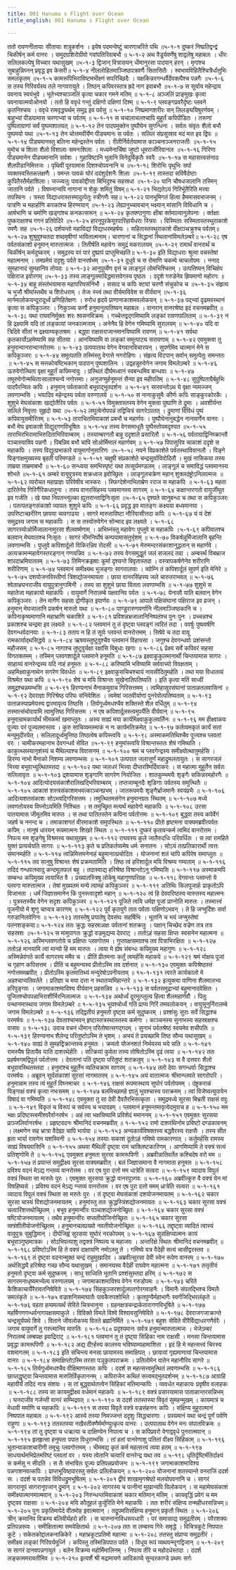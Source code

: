 ```yaml
---
title: 001 Hanuma s Flight over Ocean
title_english: 001 Hanuma s Flight over Ocean

---
```

<div class="audioEmbed"  caption="श्रीराम-हरिसीताराममूर्ति-घनपाठिभ्यां वचनम्" src="https://archive.org/download/Ramayana-recitation-Sriram-harisItArAmamUrti-Ghanapaati-v2/Kanda_5/Kanda_5_SK-001-Hanuma_s_Flight_over_Ocean.mp3"></div>
ततो रावणनीतायाः सीतायाः शत्रुकर्शनः ।  
इयेष पदमन्वेष्टुं चारणाचरिते पथि ॥५-१-१  
दुष्करं निष्प्रतिद्वन्द्वं चिकीर्षन् कर्म वानरः ।  
समुदग्रशिरोग्रीवो गवांपतिरिवाबभौ ॥ ५-१-२  
अथ वैडूर्यवर्णेषु शाद्वलेषु महाबलः ।  
धीरः सलिलकल्पेषु विच्चार यथासुखम् ॥५-१-३  
द्विजान् वित्रासयन् धीमानुरसा पादपान् हरन् ।  
मृगांश्च सुबाहुन्निघ्नन् प्रवृद्ध इव केसरी॥ ५-१-४  
नीललोहितमाञ्जिष्ठपत्रवर्णैः सितासितैः ।  
स्वभावविहितैश्चित्रैर्धातुभिः समलंकृतम् ॥५-१-५  
कामरूपिभिराविष्टमभीक्ष्णं सपरिच्छिदैः ।  
यक्षकिन्नरगन्धर्वैर्देवक्ल्पैश्च पन्नगैः ॥५-१-६  
स तस्य गिरिवर्यस्य तले नागवरायुते ।  
तिष्ठन् कपिवरस्तत्र ह्रदे नाग इवाबभौ ॥५-१-७  
स सूर्याय महेन्द्राय पवनाय स्वयंभुवे ।  
भूतेभ्यश्चाञ्जलिं कृत्वा चकार गमने मतिम् ॥ ५-१-८  
अञ्जलिं प्राङ्मुखः कृत्वा पवनायात्मयोओनयो ।  
ततो हि ववृधे गन्तुं दक्षिणो दक्षिणां दिश्म् ॥ ५-१-९  
प्लवङ्गप्रवरैर्दृष्टः प्लवने कृतनिश्चयः ।  
ववृधे रामवृद्ध्यर्थम् समुद्र इव पर्वसु ॥ ५-१-१०  
निष्प्रमाणशरीरः सन् लिलङ्घयिषुरर्णवम् ।  
बाहुभ्यां पीडयामास चरणाभ्यां च पर्वतम् ॥ ५-१-११  
स चचालाचलश्चापि मुहूर्तं कपिपीडितः ।  
तरूणां पुष्पिताग्राणां सर्वं पुष्पमशातयत् ॥ ५-१-१२  
तेन पादपमुक्तेन पुष्पौघेन सुगन्धिना ।  
सर्वतः संवृतः शैलो बभौ पुष्पमयो यथा ॥५-१-१३  
तेन चोत्तमवीर्येण पीड्यमानः स पर्वतः ।  
सलिलं संप्रसुस्राव मदं मत्त इव द्विपः ॥५-१-१४  
पीड्यमानस्तु बलिना महेन्द्रस्तेन पर्वतः ।  
रीतीर्निर्वर्तयामास काञ्चनाञ्जनराजतीः ॥५-१-१५  
मुमोच च शिलाः शैलो विशालाः समनःशिलाः ।  
मध्यमेनार्चिषा जुष्टो धूमराजीरिवानलः ॥५-१-१६  
गिरिणा पीड्यमानेन पीड्यमानानि सर्वशः ।  
गुहाविष्टानि भूतानि विनेदुर्विकृतैः स्वरैः ॥५-१-१७  
स महासत्त्वसंनादः शैलपीडानिमित्तजः ।  
पृथिवीं पूरयामास दिशश्चोपवनानि च ॥५-१-१८  
शिरोभिः पृथुभिः सर्पा व्यक्तस्वस्तिकलक्षणैः ।  
वमन्तः पावकं घोरं ददंशुर्दशनैः शिलाः ॥५-१-१९  
तास्तदा सविषैर्दष्टाः कुपितैस्तैर्महाशिलाः।  
जज्ज्वलुः पावकोद्दीप्ता बिभिदुश्च सहस्रधा ॥५-१-२०  
यानि चौषधजालानि तस्मिन् जातानि पर्वते ।  
विषघ्नान्यपि नागानां न शेकुः शमितुं विषम्॥ ५-१-२१  
भिद्यतेऽयं गिरिर्भूतैरिति मत्त्वा तपस्विनः ।  
त्रस्ता विद्याधरास्तस्मादुत्पेतुः स्त्रीगणैः सह॥ ५-१-२२  
पानभूमिगतं हित्वा हैममासवभाजनम् ।  
पात्रणि च महार्हाणि करकांश्च हिरण्मयान् ॥५-१-२३  
लेह्यानुच्चावचान् भक्ष्यान् मांसानि विविधानि च ।  
आर्षभाणि च चर्माणि खड्गांश्च कनकत्सरून् ॥ ५-१-२४  
कृतक्ण्ठगुणाः क्षीबा र्क्तमाल्यानुलेपनाः ।  
र्क्तक्षाः पुष्कराक्षाश्च गगनं प्रतिपेदिरे ॥५-१-२५  
हारनूपुरकेयूरपारिहार्यधराः स्त्रियः ।  
विस्मिताः सस्मितास्तस्थुराकाशे रमणैः सह ॥५-१-२६  
दर्शयन्तो महाविद्यां विद्याधरमहर्षयः ।  
सहितास्तस्थुराकाशे वीक्षाञ्चक्रुश्च पर्वतम्॥ ५-१-२७  
शुश्रुवुश्चतदा शब्दमृषीणां भावितात्मनाम्।  
चारणानां च सिद्धानां स्थितानांविमलेऽम्बरे॥ ५-१-२८  
एष पर्वतसंकाशो हनूमान् मारुतात्मजः ।  
तितीर्षति महावेगः समुद्रं मकरालयम् ॥५-१-२९  
रामार्थं वानरार्थं च चिकीर्षन् कर्मदुष्करम् ।  
समुद्रस्य परं पारं दुष्प्रापं प्राप्तुमिच्छति॥ ५-१-३०  
इति विद्याधराः श्रुत्वा वचस्तेषां महात्मनाम् ।  
तमप्रमेयं ददृशुः पर्वते वानरर्षभम् ॥५-१-३१  
दुधुवे च स रोमाणि चकम्पे चाचलोपमः ।  
ननाद सुमहानादं सुमहानिव तोयदः ॥ ५-१-३२  
आनुपूर्व्येण वृत्तं च लाङ्गूलं लोमभिश्चितम् ।  
उत्पतिष्यन् विचिक्षेप पक्षिराज इवोरगम् ॥५-१-३३  
तस्य लाङ्गूलमाविद्धमात्तवेगस्य पृष्ठतः ।  
ददृशे गरुडेनेव ह्रियमाणो महोरगः ॥ ५-१-३४  
बाहू संस्तंभयामास महापरिघसंनिभौ ।  
ससाद च कपिः क्ट्यां चरणौ संचुकोच च ॥५-१-३५  
संहृत्य च भुजौ श्रीमांस्तथैव च शिरोधराम् ।  
तेजः स्त्त्वं तथा वीर्यमाविवेश स वीर्यवान् ॥५-१-३६  
मार्गमालोकयन्दूरादूर्ध्वं प्रणिहितेक्षणः ।  
रुरोध हृदये प्राणानाकाशमवलोकयन् ॥ ५-१-३७  
पद्भ्यां दृढमवस्थानं कृत्वा स कपिकुञ्जरः ।  
निकुञ्च्य कर्णौ हनुमानुत्पतिष्यन् महाबलः ।  
वानरान् वानरश्रेष्ठ इदं वचनमब्रवीत् ॥ ५-१-३८  
यथा राघवनिर्मुक्तः शरः श्वसनविक्रमः ।  
गच्चेत्तद्वद्गमिष्यामि लङ्कां रावणपालिताम् ॥ ५-१-३९  
न हि द्रक्ष्यामि यदि तां लङ्कायां जनकात्मजाम् ।  
अनेनैव हि वेगेन गमिष्यामि सुरालयम् ॥ ५-१-४०  
यदि वा त्रिदिवे सीतां न द्रक्ष्याम्यकृतश्रमः ।  
बद्ध्वा राक्षसराजानमानयिष्यामि रावणम् ॥ ५-१-४१  
सर्वथा कृतकार्योऽहमेष्यामि सह सीतया ।  
आनयिष्यामि वा लङ्कां समुत्पाट्य सरावणाम् ॥ ५-१-४२  
एवमुक्त्वा तु हनुमान्वानरान्वानरोत्तमः ॥ ५-१-४३  
उत्पपाताथ वेगेन वेगवानविचारयन् ।  
सुपर्णमिव चात्मानं मेने स कपिकुञ्जरः ॥ ५-१-४४  
समुत्पतति तस्मिंस्तु वेगात्ते नगरोहिणः ।  
संहृत्य विटपान् सर्वान् समुत्पेतुः समन्ततः ॥ ५-१-४५  
स मत्तकोयष्टिभकान् पादपान् पुष्पशालिनः ।  
उद्वहन्नूरुवेगेन जगाम विमलेऽम्बरे ॥ ५-१-४६  
ऊरुवेगोत्थिता वृक्षा मुहूर्तं कपिमन्वयुः ।  
प्रस्थितं दीर्घमध्वानं स्वबन्धमिव बान्धवाः ॥ ५-१-४७  
तमूरुवेगोन्मथिताःसालाश्चन्ये नगोत्तमाः।  
अनुजग्मुर्हनूमन्तं सैन्या इव महीपतिम् ॥ ५-१-४८  
सुपुष्पिताग्रैर्बहुभिः पादपैरन्वितः कपिः ।  
हनुमान् पर्वताकारो बभूवाद्भुतदर्शनः ॥ ५-१-४९  
सारवन्तोऽथ ये वृक्षा न्यमज्जन् लवणाम्भसि ।  
भयादिव महेन्द्रस्य पर्वता वरुणालये ॥ ५-१-५०  
स नानाकुसुमैः कीर्णः कपिः साङ्कुरकोरकैः ।  
शुशुभे मेघसंकाशः खद्योतैरिव पर्वतः ॥ ५-१-५१  
विमुक्तास्तस्य वेगेन मुक्त्वा पुष्पाणि ते द्रुमाः ।  
अवशीर्यन्त सलिले निवृत्ताः सुहृदो यथा ॥५-१-५२  
लघुत्वेनोपपन्नं तद्विचित्रं सागरेऽपतत् ।  
द्रुमाणां विविधं पुष्पं कपिवायुसमीरितम् ॥ ५-१-५३  
ताराचितमिवाकाशं प्रबभौ च महार्णवः ।  
पुष्पौघेनानुबद्धेन नानावर्णेन वानरः ।  
बभौ मेघ इवाकाशे विद्युद्गणविभूषितः ॥ ५-१-५४  
तस्य वेगसमाधूतैः पुष्पैस्तोयमदृश्यत ॥५-१-५५  
ताराभिरभिरामाभिरुदिताभिरिवाम्बरम् ।  
तस्याम्बरगतौ बाहू ददृशाते प्रसारितौ ॥ ५-१-५६  
पर्वताग्राद्विनिष्क्रान्तौ पञ्चास्याविव पन्नगौ ।  
पिबन्निव बभौ चापि सोओर्मिमालं महार्णवम् ॥ ५-१-५७  
पिपासुरिव चाकाशं ददृशे स महाकपिः ।  
तस्य विद्युत्प्रभाकारे वायुमार्गानुसारिणः ॥५-१-५८  
नयने विप्रकाशेते पर्वतस्थाविवानलौ ।  
पिङ्गे पिङ्गाक्षमुख्यस्य बृहती परिमण्डले ॥ ५-१-५९  
चक्षुषी संप्रकाशेते चन्द्रसूर्याविवोदितौ ।  
मुखं नासिकया तस्य ताम्रया ताम्रमाबभौ ॥ ५-१-६०  
सन्ध्यया समभिस्पृष्टं यथा तत्सूर्यमण्डलम् ।  
लाङ्गूलं च समाविद्धं प्लवमानस्य शोभते ॥५-१-६१  
अम्बरे वायुपुत्रस्य शक्रध्वज इवोच्छ्रितः ।  
लाङ्गूलचक्रेण महान् शुक्लदंष्ट्रोऽनिलात्मजः ॥ ५-१-६२  
व्यरोचत महाप्राज्ञः परिवेषीव भास्करः ।  
स्फिग्देशेनाभिताम्रेण रराज स महाकपिः ॥ ५-१-६३  
महता दारितेनेव गिरिर्गैरिकधातुना ।  
तस्य वानरसिंहस्य प्लवमानस्य सागरम् ॥ ५-१-६४  
कक्षान्तरगतो वायुर्जीमूत इव गर्जति ।  
खे यथा निपतन्त्युल्का ह्युत्तरान्ताद्विनिःसृता ॥५-१-६५  
दृश्यते सानुबन्धा च तथा स कपिकुञ्जरः ।  
पतत्पतङ्गसंकाशो व्यायतः शुशुभे कपिः ॥ ५-१-६६  
प्रवृद्ध इव मातङ्गः कक्ष्यया बध्यमानया ।  
उपरिष्टाच्छरीरेण छायया चावगाढया ।  
सागरे मारुताविष्टा नौरिवासीत्तदा कपिः ॥ ५-१-६७  
यं यं देशं समुद्रस्य जगाम स महाकपिः ।  
स स तस्योरुवेगेन सोन्माद इव लक्ष्यते । ५-१-६८  
सागरस्योओर्मिजालानामुरसा शैलवर्ष्मणाम् ।  
अभिघ्नंस्तु महावेगः पुप्लुवे स महाकपिः ।५-१-६९  
कपिवातश्च बलवान् मेघवातश्च निःसृतः ।  
सागरं भीमनिर्घोषं कम्पयामासतुर्भृशम् ॥ ५-१-७०  
विकर्षन्नूर्मिजालानि बृहन्ति लवणाम्भसि ।  
पुप्लुवे कपिशार्दूलो विकिरन्निव रोदसी ॥ ५-१-७१  
मेरुमन्दरसंकाशानुद्धतान् स महार्णवे ।  
अत्यक्रामन्महावेगस्तरङ्गान् गणयन्निव ॥ ५-१-७२  
तस्य वेगसमुद्धूतं जलं सजलदं तदा ।  
अम्बर्स्थं विबभ्राज शारदाभ्रमिवाततम् ॥ ५-१-७३  
तिमिनक्रझषाः कूर्मा दृश्यन्ते विवृतास्तदा ।  
वस्त्रापकर्षणेनेव शरीराणि शरीरिणाम् ॥ ५-१-७४  
प्लवमानं समीक्ष्यथ भुजङ्गाः सागरालयाः ।  
व्योम्नि तं कपिशार्दूलं सुपर्ण इति मेनिरे ॥ ५-१-७५  
दशयोजनविस्तीर्णा त्रिंशद्योजनमायता ।  
छाया वानरसिंहस्य जले चारुतराभवत् ॥ ५-१-७६  
श्वेताभ्रघनराजीव वायुपुत्रानुगामिनी ।  
तस्य सा शुशुभे छाया वितता लवणाम्भसि ॥ ५-१-७७  
शुशुभे स महातेजा महाकायो महाकपिः ।  
वायुमार्गे निरालम्बे पक्षवानिव पर्वतः ॥ ५-१-७८  
येनासौ याति बलवान् वेगेन कपिकुञ्जरः ।  
तेन मार्गेण सहसा द्रोणीकृत इवार्णवः ॥ ५-१-७९  
आपाते पक्षिसंघानां पक्षिराज इव व्रजन् ।  
हनुमान् मेघजालानि प्रकर्षन् मारुतो यथा ॥ ५-१-८०  
पाण्डुरारुणवर्णानि नीलमाञ्जिष्ठकानि च ।  
कपिनाकृष्यमाणानि महाभ्राणि चकाशिरे ॥ ५-१-८१  
प्रविशन्नभ्रजालानिनिष्पतंश्च पुनः पुनः ।  
प्रच्चन्नश्च प्रकाशश्च चन्द्रमा इव लक्ष्यते ॥ ५-१-८२  
प्लवमानं तु तं दृष्ट्वा प्लवङ्गं त्वरितं तदा ।  
ववर्षुः पुष्पवर्षणि देवगन्धर्वदानवाः ॥ ५-१-८३  
तताप न हि तं सूर्यः प्लवन्तं वानरोत्तमम् ।  
सिषेवे च तदा वायू रामकार्याद्थसिद्धये ॥ ५-१-८४  
ऋषयस्तुष्टुवुश्चैव प्लवमानं विहायसा ।  
जगुश्च देवगन्धर्वाः प्रशंसन्तो महौजसम् ॥ ५-१-८५  
नागाश्च तुष्टुवुर्यक्षा रक्षांसि विबुधाः खगाः ॥ ५-१-८६  
प्रेक्ष्य सर्वे कपिवरं सहसा विगतक्लमम् ।  
तस्मिन् प्लवगशार्दूले प्लवमाने हनूमति ॥ ५-१-८७  
इक्ष्वाकुकुलमानार्थी चिन्तयामास सागरः ।  
साहाय्यं वानरेन्द्रस्य यदि नाहं हनूमतः ॥ ५-१-८८  
करिष्यामि भविष्यामि सर्ववाच्यो विवक्षताम् ।  
अहमिक्ष्वाकुनाथेन सगरेण विवर्धतः ॥ ५-१-८९  
इक्ष्वाकुसचिचश्चायं नावसीदितुमर्हति ।  
तथा मया विधातव्यं विश्रमेत यथा कपिः ॥ ५-१-९०  
शेषं च मयि विश्रान्तः सुखेनातिपतिष्यति ।  
इति कृत्वा मतिं साध्वीं समुद्रश्चन्नमम्भसि ॥ ५-१-९१  
हिरण्यनाभं मैनाकमुवाच गिरिसत्तमम् ।  
त्वमिहासुरसंघानां पाताळतलवासिनां ॥ ५-१-९२  
देवराज्ञा गिरिश्रेष्ठ परिघः संनिवेशितः ।  
त्वमेषां जातवीर्याणां पुनरेवोत्पतिष्यताम् ॥ ५-१-९३  
पाताळस्याप्रमेयस्य द्वारमावृत्य तिष्ठसि ।  
तिर्यगूर्ध्वमधश्चैव शक्तिस्ते शैल वर्धितुम् ॥ ५-१-९४  
तस्मात्संचोदयामि त्वामुत्तिष्ठ गिरिसत्तम ।  
न एष कपिशार्दूलस्त्वमुपर्येति वीर्यवान् ॥ ५-१-९५  
हनूमान्रामकार्यार्थं भीमकर्मा खमाप्लुतः ।  
अस्य साह्यं मया कार्यमिक्ष्वाकुकुलवर्तिनः ॥ ५-१-९६  
मम हीक्ष्वाकवः पूज्याः परं पूज्यतमास्तव ।  
कुरु साचिव्यमस्माकं न नः कार्यमतिक्रमेत् ॥ ५-१-९७  
कर्तव्यमकृतं कार्यं सतां मन्युमुदीरयेत् ।  
सलिलादूर्ध्वमुत्तिष्ठ तिष्ठत्वेष कपिस्त्वयि ॥ ५-१-९८  
अस्माकमतिथिश्चैव पूज्यश्च प्लवतां वरः ।  
चामीकरमहानाभ देवगन्धर्व सेवित ॥५-१-९९  
हनुमांस्त्वयि विश्रान्तस्ततः शेषं गमिष्यति ।  
काकुत्थ्सस्यानृशंस्यं च मैथिल्याश्च विवासनम् ॥ ५-१-१००  
श्रमं च प्लवगेन्द्रस्य समीक्ष्योत्थातुमर्हसि ।  
हिरण्य नाभो मैनाको निशम्य लवणाम्भसः ॥ ५-१-१०१  
उत्पपात जलात्तूर्णं महाद्रुमलतायुतः ।  
स सागरजलं भित्त्वा बभूवाभ्युत्थितस्तदा ॥ ५-१-१०२  
यथा जलधरं भित्त्वा दीप्तरश्मिर्दिवाकरः ।  
स महात्मा मुहूर्तेन सर्वतः सलिलावृतः ॥ ५-१-१०३  
द्र्शयामास शृङ्गाणि सागरेण नियोजितः ।  
शातकुम्भमयैः शृङ्गैः सकिन्नरमहोरगैः ॥ ५-१-१०४  
आदित्योदयसंकाशैरालिखद्भिरिवाम्बरम् ।  
तप्तजाम्बूनदैः शृङिगाः पर्वतस्य समुत्थितैः ॥ ५-१-१०५  
आकाशं शस्त्रसंकाशमभवत्काञ्चनप्रभम् ।  
जातरूपमयैः शृङ्गैर्भ्राजमानैः स्वयंप्रभैः ॥ ५-१-१०६  
आदित्यशतसंकाशः सोऽभवद्गिरिसत्तमः ।  
तमुत्थितमसंगेन हनुमानग्रतः स्थितम् ॥ ५-१-१०७  
मध्ये लवणतोयस्य विघ्नोऽयमिति निश्चितः ।  
स तमुच्छ्रित मत्यर्थं महावेगो महाकपिः ॥ ५-१-१०८  
उरसा पातयामास जीमूतमिव मारुतः ।  
स तथा पातितस्तेन कपिना पर्वतोत्तमः ॥ ५-१-१०९  
बुद्ध्वा तस्य कपेर्वेगं जहर्ष च ननन्द च ।  
तमाकाशगतं वीरमाकाशे समुपस्थितः ॥ ५-१-११०  
प्रीतो हृष्टमना वाक्यमब्रवीत्पर्वतः कपिम् ।  
मानुषं धारयन् रूपमात्मनः शिखरे स्थितः ॥ ५-१-१११  
दुष्करं कृतावन्कर्म त्वमिदं वानरोत्तम ।  
निपत्य मम शृङ्गेषु विश्रमस्व यथासुखम् ॥ ५-१-११२  
राघवस्य कुले जातैरुदधिः परिवर्धितः ।  
स त्वां रामहिते युक्तं प्रत्यर्चयति सागरः ॥ ५-१-११३  
कृते च प्रतिकर्तव्यमेष धर्मः सनातनः ।  
सोऽयं तत्प्रतिकारार्थी त्वत्तः संमानमर्हति ॥ ५-१-११४  
त्वन्निमित्तमनेनाहं बहुमानात्प्रचोदितः ।  
योजनानां शतं चापि कपिरेष समाप्लुतः ॥५-१-११५  
तव सानुषु विश्रान्तः शेषं प्रक्रमतामिति ।  
तिष्ठ त्वं हरिशार्दूल मयि विश्रम्य गम्यताम् ॥ ५-१-११६  
तदिदं गन्धवत्स्वादु कन्दमूलफलं बहु ।  
तदास्वाद्य हरिश्रेष्ठ विश्रान्तोऽनु गमिष्यसि ॥ ५-१-११७  
अस्माकमपि सम्बन्धः कपिमुख्य त्वयास्ति वै ।  
प्रख्यातस्त्रिषु लोकेषु महागुणपरिग्रहः ॥ ५-१-११८  
वेगवन्तः प्लवन्तो ये प्लवगा मारुतात्मज ।  
तेषां मुख्यतमं मन्ये त्वामहं कपिकुञ्जर ॥ ५-१-११९  
अतिथिः किलपूजार्हः प्राकृतोऽपि विजानता ।  
धर्मं जिज्ञासमानेन किं पुनस्त्वादृशो महान् ॥ ५-१-१२०  
त्वं हि देववरिष्ठस्य मारुतस्य महात्मनः ।  
पुत्रस्तस्यैव वेगेन सदृशः कपिकुञ्जर ॥ ५-१-१२१  
पूजिते त्वयि धर्मज्ञ पूजां प्राप्नोति मारुतः ।  
तस्मात्त्वं पूजनीयो मे शृणु चाप्यत्र कारणम् ॥ ५-१-१२२  
पूर्वं कृतयुगे तात पर्वताः पक्षिणोऽभवन् ।  
ते हि जग्मुर्दिशः सर्वा गरुडानिलवेगिनः ॥ ५-१-१२३  
ततस्तेषु प्रयातेषु देवसंघः सहर्षिभिः ।  
भूतानि च भयं जग्मुस्तेषां पतनशङ्कया॥ ५-१-१२४  
ततः क्रुद्धः सहस्राअक्षः पर्वतानां शतक्रतुः ।  
पक्षान् चिच्छेद वज्रेण तत्र तत्र सहस्रशः ॥५-१-१२५  
स मामुपागतः क्रुद्धो वज्रमुद्यम्य देवराट् ।  
ततोऽहं सहसा क्षिप्तः स्वसनेन महात्मना ॥ ५-१-१२६  
अस्मिन्लवणतोये च प्रक्षिप्तः प्लवगोत्तम ।  
गुप्तपक्षसमग्रश्च तव पित्राभिरक्षितः ॥ ५-१-१२७  
ततोऽहं मानयामि त्वां मान्यो हि मम मारुतः ।  
त्वया मे ह्येष संबन्धः कपिमुख्य महागुणः ॥ ५-१-१२८  
अस्मिन्नेवंगते कार्ये सागरस्य ममैव च ।  
प्रीतिं प्रीतमनाः कर्तुं त्वमर्हसि महाकपे ॥ ५-१-१२९  
श्रमं मोक्षय पूजां च गृहाण कपिसत्तम ।  
प्रीतिं च बहुमन्यस्व प्रीतोऽस्मि तव दर्शनात् ॥ ५-१-१३०  
एवमुक्तः कपिश्रेष्ठस्तं नगोत्तममब्रवीत् ।  
प्रीतोऽस्मि कृतमातिथ्यं मन्युरेषोऽपनीयताम् ॥ १५-१-१३१  
त्वरते कार्यकालो मे अहश्चाप्यतिवर्तते ।  
प्रतिज्ञा च मया दत्ता न स्थातव्यमिहान्त्तरे ॥ ५-१-१३२  
इत्युक्त्वा पाणिना शैलमालभ्य हरिपुङ्गवः ।  
जगामाकाशमाविश्य वीर्यवान् प्रहसन्निव ॥ ५-१-१३३  
स पर्वतसमुद्राभ्यां बहुमानादवेक्षितः ।  
पूजितश्चोपपन्नाभिराशीर्भिरनिलात्मजः ॥ ५-१-१३४  
अथोर्ध्वं दूरमुत्प्लुत्य हित्वा शैलमहार्णवौ ।  
पितुः पन्थानमास्थाय जगाम विमलेऽम्बरे ॥ १-५-१३५  
भूयश्चोर्ध्वं गतिं प्राप्य गिरिं तमवलोकयन् ।  
वायुसूनुर्निरालम्बे जगाम विमलेऽम्बरे ॥ १-५-१३६  
तद्द्वितीयं हनुमतो दृष्ट्वा कर्म सुदुष्करम् ।  
प्रश्शंसुः सुराः सर्वे सिद्धाश्च परमर्षयः ॥ १-५-१३७  
देवताश्चाभवन् हृष्टास्तत्रस्थास्तस्य कर्मणा ।  
काञ्चनस्य सुनाभस्य सहस्राक्षश्च वासवः ॥ १-५-१३८  
उवाच वचनं धीमान् परितोषात्सगद्गदम् ।  
सुनाभं पर्वतश्रेष्ठं स्वयमेव शचीपतिः ॥ १-५-१३९  
हिरण्यनाभ शैलेन्द्र परितुष्टोऽस्मि ते भृशम् ।  
अभयं ते प्रयच्छामि तिष्ठ सौम्य यथासुखम् ॥ ५-१-१४०  
साह्यं ते सुमहद्विक्रान्तस्य हनूमतः ।  
क्रमतो योजनशतं निर्भयस्य भये सति ॥ ५-१-१४१  
रामस्यैष हितायैव याति दाशरथेर्हरिः ।  
सत्क्रियां कुर्वता तस्य तोषितोऽस्मि दृढं त्वया ॥ ५-१-१४२  
ततः प्रहर्षमगमद्विपुलं पर्वतोत्तमः ।  
देवतानां पतिं दृष्ट्वा परितुष्टं शतक्रतुम् ॥ ५-१-१४३  
स वै दत्तवरः शैलो बभूवावस्थितस्तदा ।  
हनुमांश्च मुहूर्तेन व्यतिचक्राम सागरम् ॥ ५-१-१४४  
ततो देवाः सगन्धर्वाः सिद्धाश्च परमर्षयः ।  
अब्रूवन् सूर्यसंकाशां सुरसां नागमातरम् ॥ ५-१-१४५  
अयं वातात्मजः श्रीमान्प्लवते सागरोपरि ।  
हनुमान्नाम तस्य त्वं मुहूर्तं विघ्नमाचर ॥ ५-१-१४६  
राक्षसं रूपमास्थाय सुघोरं पर्वतोपमम् ।  
दंष्ट्रकराळं पिङ्गाक्षं वक्त्रं कृत्वा नभःसमम् ॥ ५-१-१४७  
बलमिच्छामहे ज्ञातुं भूयश्चास्य पराक्रमम् ।  
त्वां विजेष्यत्युपायेन विषादं वा गमिष्यति ॥ ५-१-१४८  
एवमुक्ता तु सा देवी दैवतैरभिसत्कृता ।  
समुद्रमध्ये सुरसा बिभ्रती राक्षसं वपुः ॥ ५-१-१४९  
विकृतं च विरूपं च सर्वस्य च भयावहम् ।  
प्लवमानं हनूमन्तमावृत्येदमुवाच ह ॥ ५-१-१५०  
मम भक्षः प्रदिष्टस्त्वमीश्वरैर्वानरर्षभ ।  
अहं त्वा भक्षयिष्यामि प्रविशेदं ममाननम् ॥ ५-१-१५१  
एवमुक्तः सुरसया प्राञ्जलिर्वानरर्षभः ।  
प्रहृष्टवदनः श्रीमानिदं वचनमब्रवीत् ॥ १-५-१५२  
रामो दाशरथिर्नाम प्रविष्टो दण्डकावनम् ।  
लक्ष्मणेन सह भ्रात्रा वैदेह्या चापि भार्यया ॥ ५-१-१५३  
अन्यकार्यविषक्तस्य बद्धवैरस्य राक्षसैः ।  
तस्य सीत हृता भार्या रावणेन यशस्विनी ॥ ५-१-१५४  
तस्याः सकाशं दूतोऽहं गमिष्ये रामकारणात् ।  
कर्तुमर्हसि रामस्य साह्यं विषयवासिनि ॥ ५-१-१५५  
अथवा मैथिलीं दृष्ट्वा रामं चाक्लिष्टकारिणम् ।  
आगमिष्यामि ते वक्त्रं सत्यं प्रतिशृणोमि ते ॥ ५-१-१५६  
एवमुक्ता हनुमता सुरसा कामरूपिणी ।  
अब्रवीन्नातिवर्तेत कश्चिदेष वरो मम ॥ ५-१-१५७  
तं प्रयान्तं समुद्वीक्ष्य सुरसा वाक्यमब्रवीत् ।  
बलं जिज्ञासमाना वै नागमाता हनूमतः ॥ ५-१-१५८  
प्रविश्य वदनं मेऽद्य गन्तव्यं वानरोत्तम ।  
वर एष पुरा दत्तो मम धात्रेति सत्वरा ॥ ५-१-१५९  
व्यादाय विपुलं वक्त्रं स्थिता सा मारुतेः पुरः ।  
एवमुक्तः सुरसया क्रुद्धो वानरपुञ्गवः ॥ ५-१-१६०  
अब्रवीत्कुरु वै वक्त्रं येन मां विषहिष्यसे ।  
प्रविश्य वदनं मेऽद्य ग्न्तव्यं वानरोत्तम ।  
वर एष पुरा दत्तो ममम् ध्रात्रेति सत्वरा ॥ ५-१-१६१  
व्यादाय विपुलं वक्त्रं स्थिता सा मरुतेः पुरः ।  
तं दृष्ट्वा मेघसंकाशं दशयोजनमायतम् ॥ ५-१-१६२  
चकार सुरसा चास्यं विंशद्योजनमायतम् ।  
हनुमांस्तु ततः क्रुद्धस्त्रिंशद्योजनमायतः ॥ ५-१-१६३  
चकार सुरसा वक्त्रं चत्वारिंशत्तथोच्छ्रितम् ।  
बभूव हनुमान्वीरः पञ्चाशद्योजनोच्छ्रितः ॥ ५-१-१६४  
चकार सुरसा वक्त्रं षष्टियोजनमायतम् ।  
तथैव हनुमान्वीरः सप्ततीयोजिनोच्छ्रितः ॥ ५-१-१६५  
चकार सुरसा व्क्त्रंशीतीयोजनोच्छ्रितम् ।  
हनुमानचलप्रख्यो नवतीयोजनोच्छ्रितः ॥ ५-१-१६६  
तद्दृष्ट्वा व्यादितं त्वास्यं वायुपुत्रः सुबुद्धिमान् ।  
दीर्घजिह्वं सुरसया सुघोरं नरकोपमम् ॥ ५-१-१६७  
सुसंक्षिप्यात्मनः कायं बभूवाञ्गुष्ठमात्रकः ।  
सोऽभिपत्याशु तद्वक्त्रं निष्पत्य च महाजवः ।  
अन्तरिक्षे स्थितः श्रीमानिदं वचनमब्रवीत् ॥ ५-१-१६८  
प्रविष्टोऽस्मि हि ते वक्त्रं दाक्षायणि नमोऽस्तु ते ।  
गमिष्ये यत्र वैदेही सत्यं चासीद्वरस्तव ॥५-१-१६९  
तं दृष्ट्वा वदनान्मुक्तं चन्द्रं राहुमुखादिव ।  
अब्रवीत्सुरसा देवी स्वेन रूपेण वानरम् ॥ ५-१-१७०  
अर्थसिद्ध्यै हरिश्रेष्ठ गच्छ सौम्य यथासुखम् ।  
समानयस्व वैदेहीं राघवेण महात्मना ॥ ५-१-१७१  
तत्तृतीयं हनुमतो दृष्ट्वा कर्म सुदुष्करम् ।  
साधु साध्विति भूतानि प्रश्शंसुस्तदा हरिम् ॥ ५-१-१७२  
स सागरमनाधृष्यमभ्येत्य वरुणालयम् ।  
जगामाकाशमाविश्य वेगेन गरुडोपमः ॥ ५-१-१७३  
चरिते कैशिकाचार्यैरैरावतनिषेविते ॥ ५-१-१७४  
सिंहकुञ्जरशार्दूलपतगोरगवाहनैः ।  
विमानैः संपतद्भिश्च विमलैः समलंकृते ॥ ५-१-१७५  
वज्राशनिसमाघातैः पावकैरुपशोभिते ।  
कृतपुण्यैर्महाभागैः स्वर्गजिद्भिरलंकृते ॥ ५-१-१७६  
वहता हव्यमत्यर्थं सेविते चित्रभानुना ।  
ग्रहनक्षत्रचन्द्रार्कतारागणविभूषिते ॥ ५-१-१७७  
महर्षिगणगन्धर्वनागयक्षसमाकुले ।  
विविक्ते विमले विश्वे विश्वावसुनिषेविते ॥ ५-१-१७८  
देवराजगजाक्रान्ते चन्द्रसूर्यपथे शिवे ।  
विताने जीवलोकस्य वितते ब्रह्मनिर्मिते ॥ ५-१-१७९  
बहुशः सेविते वीरैर्विद्याधरगणैर्वरैः ।  
जगाम वायुमार्गे तु गरुत्मानिव मारुतिः ॥ ५-१-१८०  
प्रदृश्यमानः सर्वत्र हनुमान्मारुतात्मजः ।  
भेजेऽम्बरं निरालम्बं लम्बपक्ष इवाद्रिराट् ॥ ५-१-१८१  
प्लवमानं तु तं दृष्ट्वा सिंहिका नाम राक्षसी ।  
मनसा चिन्तयामास प्रवृद्धा कामरूपिणी ॥ ५-१-१८२  
अद्य दीर्ग़्हस्य कालस्य भविष्याम्यहामाशिता ।  
इदं हि मे महत्सत्त्वं चिरस्य वशमागतम् ॥ ५-१-१८३  
इति संचिन्त्य मनसा छायामस्य समाक्षिपत् ।  
छायायां गृह्यमाणायां चिन्तयामास वानरः ॥ ५-१-१८४  
समाक्षिप्तोऽस्मि तरसा पञूकृतपराक्रमः ।  
प्रतिलोमेन वातेन महानौरिव सागरे ॥ ५-१-१८५  
तिर्यगूर्ध्वमधश्चैव वीक्षिमाणस्ततः कपिः ।  
ददर्श स महत्सत्त्वमुत्थितं लवणाम्भसि ॥ ५-१-१८६  
छाय्तद्धृष्ट्वा चिन्तयामास मारुतिर्विकृताननम् ।  
कपिराजेन कथितं सत्त्वमद्भुतदर्शनम् ॥ ५-१-१८७  
आग्राहि महावीर्यं तदिदं नात्र संशयः ।  
स तां बुद्ध्वार्थतत्त्वेन सिंहिकां मतिमान्कपिः ।  
व्यवर्धत महाकायः प्रवृषीव वलाहकः ॥ ५-१-१८८  
तस्य सा कायमुद्वीक्ष्य वर्धमानं महाकपेः ॥ ५-१-१८९  
वक्त्रं प्रसारयामास पाताळान्तरसन्निभम् ।  
घनराजीव गर्जन्ती वानरं सम्भिद्रवत् ॥ ५-१-१९०  
स ददर्श ततस्तस्या विवृतं सुमहन्मुखम् ।  
कायमात्रं च मेधावी मर्माणि च महाकपिः ॥ ५-१-१९१  
स तस्या विवृते वक्त्रे वज्रसंहननः कपिः ।  
संक्षिप्य मुहुरात्मानं निष्पपात महाबलः ॥ ५-१-१९२  
आस्ये तस्या निमज्जन्तं ददृशुः सिद्धचारणाः ।  
ग्रस्यमानं यथा चन्द्रं पूर्णं पर्वणि राहुणा ॥ ५-१-१९३  
ततस्तस्या नखैस्तीक्णैर्मर्माण्युत्कृत्य वानरः ।  
उत्पपाताथ वेगेन मनः संपातविक्रमः ॥ ५-१-१९४  
तां तु दृष्ट्वा च धऋत्या च दाक्षिण्येन निपात्य च ।  
स कपिप्रवरो वेगाद्ववृधे पुनरात्मवान् ॥ ५-१-१९५  
हृतहृत्सा हनुमता पपात विधुराम्भसि ।  
तां हतां वानरेणाशु पतितां वीक्ष्य सिंहिकाम् ॥ ५-१-१९६  
भूतान्याकाशचारीणी तमूचुः प्लवगोत्तमम् ।  
भीममद्य कृतं कर्म महत्सत्त्वं त्वया हतम् ॥ ५-१-१९७  
साधयार्थमभिप्रेतमरिष्टं प्लवतां वर ।  
यस्य त्वेतानि चत्वारि वानरेन्द्र यथा तव ॥ ५-१९८  
धृतिर्दृष्टिर्मतिर्दाक्ष्यं स कर्मसु न सीदति ।  
स तैः संभावितः पूज्यः प्रतिपन्नप्रयोजनः ॥ ५-१-१९९  
जगामाकाशमाविश्य पन्नगाशनवत्कपिः ।  
प्राप्तभूयिष्ठपारस्तु सर्वतः प्रतिलोकयन् ॥ ५-१-२००  
योजनानां शतस्यान्ते वनराजिं ददर्श सः ।  
ददर्श च पतन्नेव विविधद्रुमभूषितम् ॥ ५-१-२०१  
द्वीपं शाखामृगश्रेष्ठो मलयोपवनानि च ।  
सागरं सागरानूपं सागरानूपजान् द्रुमान् ॥ ५-१-२०२  
सागरस्य च पत्नीनां मुखान्यपि विलोकयन् ।  
स महामेघसंकाशं समीक्ष्यात्मानमात्मवान् ॥ ५-१-२०३  
निरुन्धन्तमिवाकाशं चकार मतिमान् मतिम् ।  
कायवृद्धिं प्रवेगं च मम दृष्ट्वव राक्षसाः ॥ ५-१-२०४  
मयि कौतूहलं कुर्युरिति मेने महाकपिः ।  
ततः शरीरं संक्षिप्य तन्महीधरसन्निभम्॥ ५-१-२०५  
पुनः प्रकृतिमापेदे वीतमोह इवात्मवान् ।  
तद्रूपमतिसंक्षिप्य हनुमान् प्रकृतौ स्थितः ॥ ५-१-२०६  
त्रीन् क्रमानिव विक्रम्य बलिवीर्यहरो हरिः ।  
स चारुनानाविधरूपधारी ।  
परं समासाद्य समुद्रतीरम् ।  
परैरशक्यः प्रतिपन्नरूपः ।  
समीक्षितात्मा समवेक्षितार्थः ॥ ५-१-२०७  
ततः स लम्बस्य गिरेः समृद्धे ।  
विचित्रकूटे निपपात कूटे ।  
सकेतकोद्दालकनाळिकेरे ।  
महाभ्रकूटप्रतिमो महात्मा ॥ ५-१-२०८  
ततस्तु संप्राप्य समुद्रतीरं ।  
समीक्ष्य लङ्कां गिरिवर्यमूर्ध्नि ।  
कपिस्तु तस्मिन्निपपात पर्वते ।  
विधूय रूपं व्यथयन्म्ऱृगद्विजान् ॥ ५-१-२०९  
स सागरं दानवपन्नगायुतं ।  
बलेन विक्रम्य महोर्मिमालिनम् ।  
निपत्य तीरे च महोदधेस्तदा ।  
ददर्श लङ्काममरावतीमिव ॥ ५-१-२१०  
इत्यर्शे श्री मद्रामायणे आदिकाव्ये सुन्दरकाण्डे प्रथमः सर्गः